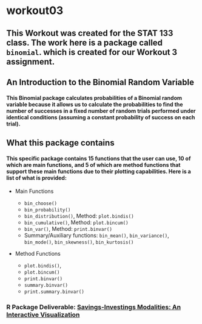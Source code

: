 # workout03

## This Workout was created for the STAT 133 class. The work here is a package called `binomial`. which is created for our Workout 3 assignment.

## An Introduction to the Binomial Random Variable
 
#### This Binomial package calculates probabilities of a Binomial random variable because it allows us to calculate the probabilities to find the number of successes in a fixed number of random trials performed under identical conditions (assuming a constant probability of success on each trial).


## What this package contains

#### This specific package contains 15 functions that the user can use, 10 of which are main functions, and 5 of which are method functions that support these main functions due to their plotting capabilities. Here is a list of what is provided:


* Main Functions
    * `bin_choose()`
    * `bin_probability()`
    * `bin_distribution()`, Method: `plot.bindis()`
    * `bin_cumulative()`, Method: `plot.bincum()`
    * `bin_var()`, Method: `print.binvar()`
    * Summary/Auxiliary functions: `bin_mean()`, `bin_variance()`, `bin_mode()`, `bin_skewness()`, `bin_kurtosis()`
    
* Method Functions
    * `plot.bindis()`, 
    * `plot.bincum()`
    * `print.binvar()`
    * `summary.binvar()`
    * `print.summary.binvar()`


### R Package Deliverable: [Savings-Investings Modalities: An Interactive Visualization](https://shefalis.shinyapps.io/workout02app-shefali-sastry/)

